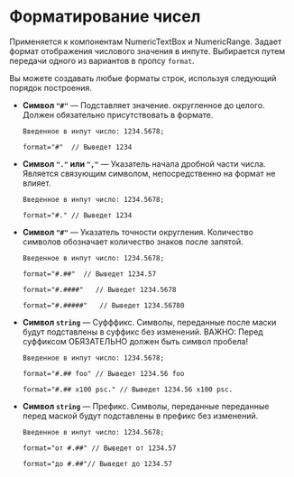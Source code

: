 # Форматирование чисел

Применяется к компонентам NumericTextBox и NumericRange.
Задает формат отображения числового значения в инпуте.
Выбирается путем передачи одного из вариантов в пропсу `format`.

Вы можете создавать любые форматы строк, используя следующий порядок построения.

* **Символ `"#"`** &mdash; Подставляет значение. округленное до целого. Должен обязательно присутствовать в формате.

      Введенное в инпут число: 1234.5678;

      format="#"  // Выведет 1234

* **Символ `"."` или `","`** &mdash; Указатель начала дробной части числа. Является связующим символом, непосредственно на формат не влияет.

      Введенное в инпут число: 1234.5678;

      format="#." // Выведет 1234

* **Символ `"#"`** &mdash; Указатель точности округления. Количество символов обозначает количество знаков после запятой.

      Введенное в инпут число: 1234.5678;

      format="#.##"  // Выведет 1234.57

      format="#.####"   // Выведет 1234.5678

      format="#.#####"   // Выведет 1234.56780

* **Символ `string`** &mdash; Суфффикс. Символы, переданные после маски будут подставлены в суффикс без изменений.
ВАЖНО: Перед суффиксом ОБЯЗАТЕЛЬНО должен быть символ пробела!

      Введенное в инпут число: 1234.5678;

      format="#.## foo" // Выведет 1234.56 foo

      format="#.## x100 psc." // Выведет 1234.56 x100 psc.
      
* **Символ `string`** &mdash; Префикс. Символы, переданные переданные перед маской будут подставлены в префикс без изменений.

      Введенное в инпут число: 1234.5678;

      format="от #.##" // Выведет от 1234.57

      format="до #.##"// Выведет до 1234.57
